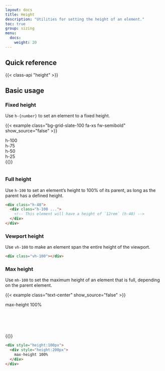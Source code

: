 ```yaml
---
layout: docs
title: Height
description: "Utilities for setting the height of an element."
toc: true
group: sizing
menu:
  docs:    
    weight: 20
---
```


## Quick reference 

{{< class-api "height" >}}

## Basic usage

### Fixed height

Use `h-{number}` to set an element to a fixed height.

{{< example class="bg-grid-slate-100 fa-xs fw-semibold" show_source="false" >}}
<div class="bd-h-64 d-flex flex-row gap-5 flex-wrap align-items-end  justify-content-center">
  <div class="h-100 bd-w-8 text-bg-purple rounded d-flex flex-column justify-content-end pb-4">
    <span class="-rotate-90 lh-1">h-100</span>
  </div>
  <div class="h-75 bd-w-8 text-bg-purple rounded d-flex flex-column justify-content-end pb-4">
    <span class="-rotate-90 lh-1">h-75</span>
  </div>
  <div class="h-50 bd-w-8 text-bg-purple rounded d-flex flex-column justify-content-end pb-4">
    <span class="-rotate-90 lh-1">h-50</span>
  </div>
  <div class="h-25 bd-w-8 text-bg-purple rounded d-flex flex-column justify-content-end pb-4">
    <span class="-rotate-90 lh-1">h-25</span>
  </div>
</div>
{{</ example >}}

```html

```

### Full height

Use `h-100` to set an element’s height to 100% of its parent, as long as the parent has a defined height.

```html
<div class="h-48">
  <div class="h-100 ...">
    <!-- This element will have a height of `12rem` (h-48) -->
  </div>
</div>
```

### Vewport height

Use `vh-100` to make an element span the entire height of the viewport.

```html
<div class="vh-100"></div>
```

### Max height

Use `mh-100` to set the maximum height of an element that is full, depending on the parent element.

{{< example class="text-center" show_source="false" >}}
<div class="bg-purple-subtler" style="height:100px">
  <div class="text-bg-purple d-inline-block mh-100 p-2" style="height:200px">
    max-height 100%
  </div>
</div>
{{</ example >}}

```html
<div style="height:100px">
  <div style="height:200px">
    max-height 100%
  </div>
</div>
```